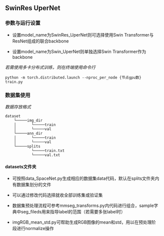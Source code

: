 ## SwinRes UperNet

### 参数与运行设置

- 设置model_name为SwinRes_UperNet则可选择使用Swin Transformer与ResNet组成的联合backbone

- 设置model_name为Swin_UperNet则单独选择Swin Transformer作为backbone

*若需使用多卡分布式训练，则在终端使用命令行*

```
python -m torch.distributed.launch --nproc_per_node {节点gpu数} train.py
```

### 数据集使用

*数据存放格式*

```
dataset
    └─────img_dir
    │       └─────train
    │       └─────val
    └─────ann_dir
    │       └─────train
    │       └─────val
    └─────splits
            └─────train.txt
            └─────val.txt
```


#### datasets文件夹

- 可按照data_SpaceNet.py生成相应的数据集data代码，默认在splits文件夹内有数据集划分的文件

- 可以通过修改代码选择就收全部训练集或验证集

- 数据集预处理流程可参考mmseg_transforms.py内代码进行组合，sample字典中seg_fileds用来指导label的范围（若需要多张label时）

- imgRGB_mean_std.py可帮助生成RGB图像的mean和std，用以在预处理阶段进行normalize操作


